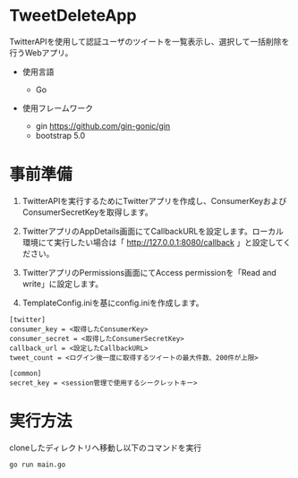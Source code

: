 # TweetDeleteApp
TwitterAPIを使用して認証ユーザのツイートを一覧表示し、選択して一括削除を行うWebアプリ。

- 使用言語
  - Go

- 使用フレームワーク
  - gin https://github.com/gin-gonic/gin
  - bootstrap 5.0


# 事前準備

1. TwitterAPIを実行するためにTwitterアプリを作成し、ConsumerKeyおよびConsumerSecretKeyを取得します。

1. TwitterアプリのAppDetails画面にてCallbackURLを設定します。ローカル環境にて実行したい場合は「 http://127.0.0.1:8080/callback 」と設定してください。

1. TwitterアプリのPermissions画面にてAccess permissionを「Read and write」に設定します。

1. TemplateConfig.iniを基にconfig.iniを作成します。

```
[twitter]
consumer_key = <取得したConsumerKey>
consumer_secret = <取得したConsumerSecretKey>
callback_url = <設定したCallbackURL>
tweet_count = <ログイン後一度に取得するツイートの最大件数、200件が上限>

[common]
secret_key = <session管理で使用するシークレットキー>
```

# 実行方法
cloneしたディレクトリへ移動し以下のコマンドを実行

```
go run main.go
```